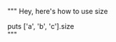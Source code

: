 """
Hey, here's how to use size

<div class="interactive-code">
  puts ['a', 'b', 'c'].size
</div>
"""
